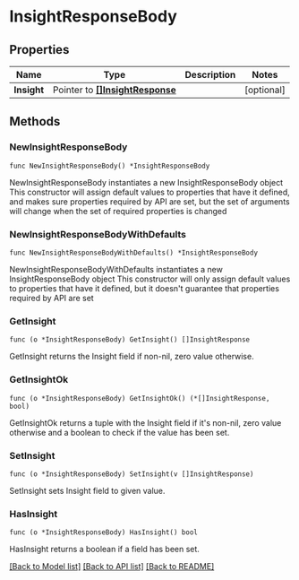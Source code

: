 # InsightResponseBody

## Properties

Name | Type | Description | Notes
------------ | ------------- | ------------- | -------------
**Insight** | Pointer to [**[]InsightResponse**](InsightResponse.md) |  | [optional] 

## Methods

### NewInsightResponseBody

`func NewInsightResponseBody() *InsightResponseBody`

NewInsightResponseBody instantiates a new InsightResponseBody object
This constructor will assign default values to properties that have it defined,
and makes sure properties required by API are set, but the set of arguments
will change when the set of required properties is changed

### NewInsightResponseBodyWithDefaults

`func NewInsightResponseBodyWithDefaults() *InsightResponseBody`

NewInsightResponseBodyWithDefaults instantiates a new InsightResponseBody object
This constructor will only assign default values to properties that have it defined,
but it doesn't guarantee that properties required by API are set

### GetInsight

`func (o *InsightResponseBody) GetInsight() []InsightResponse`

GetInsight returns the Insight field if non-nil, zero value otherwise.

### GetInsightOk

`func (o *InsightResponseBody) GetInsightOk() (*[]InsightResponse, bool)`

GetInsightOk returns a tuple with the Insight field if it's non-nil, zero value otherwise
and a boolean to check if the value has been set.

### SetInsight

`func (o *InsightResponseBody) SetInsight(v []InsightResponse)`

SetInsight sets Insight field to given value.

### HasInsight

`func (o *InsightResponseBody) HasInsight() bool`

HasInsight returns a boolean if a field has been set.


[[Back to Model list]](../README.md#documentation-for-models) [[Back to API list]](../README.md#documentation-for-api-endpoints) [[Back to README]](../README.md)


